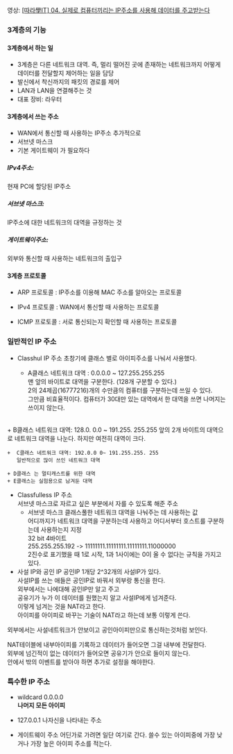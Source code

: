 영상: [[따라學IT] 04. 실제로 컴퓨터끼리는 IP주소를 사용해 데이터를 주고받는다](https://youtu.be/s5kIGnaNFvM?list=PL0d8NnikouEWcF1jJueLdjRIC4HsUlULi)

### 3계층의 기능

#### 3계층에서 하는 일

- 3계층은 다른 네트워크 대역. 즉, 멀리 떨어진 곳에 존재하는 네트워크까지 어떻게 데이터를 전달할지 제어하는 일을 담당
- 발신에서 착신까지의 패킷의 경로를 제어
- LAN과 LAN을 연결해주는 것
- 대표 장비: 라우터

#### 3계층에서 쓰는 주소
- WAN에서 통신할 때 사용하는 IP주소
  추가적으로
- 서브넷 마스크
- 기본 게이트웨이
  가 필요하다

##### IPv4주소: 
현재 PC에 할당된 IP주소
##### 서브넷 마스크: 
IP주소에 대한 네트워크의 대역을 규정하는 것
##### 게이트웨이주소: 
외부와 통신할 때 사용하는 네트워크의 출입구

#### 3계층 프로토콜
- ARP 프로토콜 : IP주소를 이용해 MAC 주소를 알아오는 프로토콜
  
- IPv4 프로토콜 : WAN에서 통신할 때 사용하는 프로토콜
  
- ICMP 프로토콜 : 서로 통신되는지 확인할 때 사용하는 프로토콜


### 일반적인 IP 주소

- Classhul IP 주소
  초창기에 클래스 별로 아이피주소를 나눠서 사용했다.

    + A클래스 네트워크 대역 : 0.0.0.0 ~ 127.255.255.255  
      맨 앞의 바이트로 대역을 구분한다. (128개 구분할 수 있다.)  
      2의 24제곱(16777216)개의 수만큼의 컴퓨터를 구분하는데 쓰일 수 있다.  
      그만큼 비효율적이다. 컴퓨터가 30대만 있는 대역에서 한 대역을 쓰면 나머지는 쓰이지 않는다.
<br>
    + B클래스 네트워크 대역: 128.0. 0.0 ~ 191.255. 255.255  
      앞의 2개 바이트의 대역으로 네트워크 대역을 나눈다.  
      하지만 여전히 대역이 크다.  

    +  C클래스 네트워크 대역: 192.0.0 0~ 191.255.255. 255  
       일반적으로 많이 쓰인 네트워크 대역  

    + D클래스 는 멀티캐스트를 위한 대역  
    + E클래스는 실험용으로 남겨둔 대역  

- Classfulless IP 주소  
  서브넷 마스크로 자르고 싶은 부분에서 자를 수 있도록 해준 주소
    + 서브넷 마스크
      클래스풀한 네트워크 대역을 나눠주는 데 사용하는 값  
      어디까지가 네트워크 대역을 구분하는데 사용하고 어디서부터 호스트를 구분하는데 사용하는지 지정  
      32 bit 4바이트  
      255.255.255.192 -> 11111111.11111111.11111111.11000000  
      2진수로 표기했을 때 1로 시작, 1과 1사이에는 0이 올 수 없다는 규칙을 가지고 있다.
- 사설 IP와 공인 IP
  공인IP 1개당 2^32개의 사설IP가 있다.  
  사설IP를 쓰는 애들은 공인IP로 바꿔서 외부랑 통신을 한다.  
  외부에서는 나에대해 공인IP만 알고 주고  
  공유기가 누가 이 데이터를 원했는지 알고 사설IP에게 넘겨준다.  
  이렇게 넘겨는 것을 NAT라고 한다.  
  아이피를 아이피로 바꾸는 기술이 NAT라고 하는데 보통 이렇게 쓴다.  

외부에서는 사설네트워크가 안보이고 공인아이피만으로 통신하는것처럼 보인다.

NAT테이블에 내부아이피를 기록하고 데이터가 들어오면 그걸 내부에 전달한다.  
외부에 넘긴적이 없는 데이터가 들어오면 공유기가 안으로 들이지 않는다.  
안에서 밖의 이벤트를 받아야 하면 추가로 설정을 해야한다.


### 특수한 IP 주소

- wildcard 0.0.0.0  
  <b>나머지 모든 아이피</b>

- 127.0.0.1
  나자신을 나타내는 주소

- 게이트웨이 주소
  어딘가로 가려면 일단 여기로 간다.
  쓸수 있는 아이피중에 가장 낮거나 가장 높은 아이피 주소를 적는다. 


